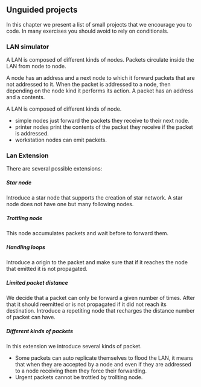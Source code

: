 ## Unguided projects

In this chapter we present a list of small projects that we encourage you to code. 
In many exercises you should avoid to rely on conditionals. 

### LAN simulator

A LAN is composed of different kinds of nodes. Packets circulate inside the LAN from node to node. 

A node has an address and a next node to which it forward packets that are not addressed to it. 
When the packet is addressed to a node, then depending on the node kind it performs its action. 
A packet has an address and a contents.

A LAN is composed of different kinds of node.
- simple nodes just forward the packets they receive to their next node.
- printer nodes print the contents of the packet they receive if the packet is addressed.
- workstation nodes can emit packets.

### Lan Extension

There are several possible extensions: 

##### Star node
Introduce a star node that supports the creation of star network. A star node does not have one but many following nodes. 

##### Trottling node

This node accumulates packets and wait before to forward them. 

##### Handling loops

Introduce a origin to the packet and make sure that if it reaches the node that emitted it is not propagated. 

##### Limited packet distance

We decide that a packet can only be forward a given number of times. After that it should reemitted or is not propagated if it did not reach its destination. 
Introduce a repetiting node that recharges the distance number of packet can have. 

##### Different kinds of packets

In this extension we introduce several kinds of packet.

- Some packets can auto replicate themselves to flood the LAN, it means that when they are accepted by a node and even if they are addressed to a node
receiving them they force their forwarding. 
- Urgent packets cannot be trottled by trollting node. 
